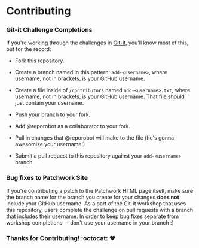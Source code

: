 # Contributing

### Git-it Challenge Completions ###

If you're working through the challenges in [Git-it](http://www.github.com/jlord/git-it-electron), you'll know most of this, but for the record: 

- Fork this repository.

- Create a branch named in this pattern: `add-<username>`, where username, not in brackets, is your GitHub username. 

- Create a file inside of `/contributors` named `add-<username>.txt`, where username, not in brackets, is your GitHub username. That file should just contain your username.
  
- Push your branch to your fork.

- Add @reporobot as a collaborator to your fork.

- Pull in changes that @reporobot will make to the file (he's gonna awesomize your username!)

- Submit a pull request to this repository against your `add-<username>` branch.
  
  
### Bug fixes to Patchwork Site

If you're contributing a patch to the Patchwork HTML page itself, make sure the branch name for the branch you create for your changes **does not** include your GitHub username. As a part of the Git-it workshop that uses this repository, users complete the challenge on pull requests with a branch that includes their username. In order to keep bug fixes separate from workshop completions -- don't use your username in your branch :)

    
### Thanks for Contributing! :octocat: :heart:
